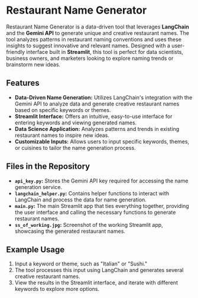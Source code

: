 # Restaurant Name Generator

Restaurant Name Generator is a data-driven tool that leverages **LangChain** and the **Gemini API** to generate unique and creative restaurant names. The tool analyzes patterns in restaurant naming conventions and uses these insights to suggest innovative and relevant names. Designed with a user-friendly interface built in **Streamlit**, this tool is perfect for data scientists, business owners, and marketers looking to explore naming trends or brainstorm new ideas.

## Features

- **Data-Driven Name Generation:** Utilizes LangChain's integration with the Gemini API to analyze data and generate creative restaurant names based on specific keywords or themes.
- **Streamlit Interface:** Offers an intuitive, easy-to-use interface for entering keywords and viewing generated names.
- **Data Science Application:** Analyzes patterns and trends in existing restaurant names to inspire new ideas.
- **Customizable Inputs:** Allows users to input specific keywords, themes, or cuisines to tailor the name generation process.

## Files in the Repository

- **`api_key.py`:** Stores the Gemini API key required for accessing the name generation service.
- **`langchain_helper.py`:** Contains helper functions to interact with LangChain and process the data for name generation.
- **`main.py`:** The main Streamlit app that ties everything together, providing the user interface and calling the necessary functions to generate restaurant names.
- **`ss_of_working.jpg`:** Screenshot of the working Streamlit app, showcasing the generated restaurant names.

## Example Usage

1. Input a keyword or theme, such as "Italian" or "Sushi."
2. The tool processes this input using LangChain and generates several creative restaurant names.
3. View the results in the Streamlit interface, and iterate with different keywords to explore more options.
